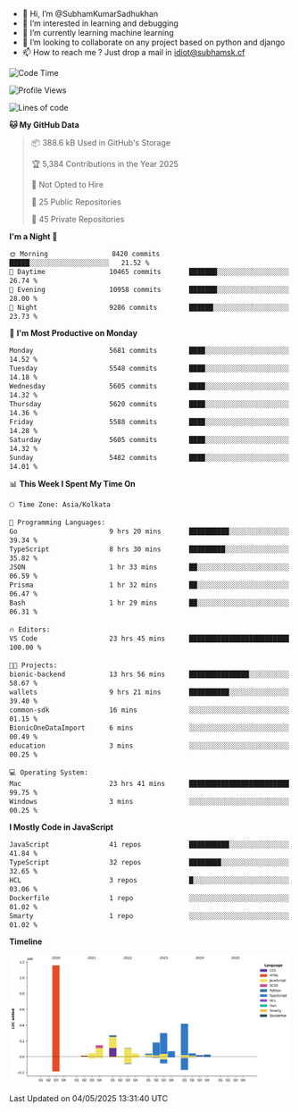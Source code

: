 - 👋 Hi, I’m @SubhamKumarSadhukhan
- 👀 I’m interested in learning and debugging
- 🌱 I’m currently learning machine learning
- 💞️ I’m looking to collaborate on any project based on python and django
- 📫 How to reach me ?
      Just drop a mail in idiot@subhamsk.cf

<!---
SubhamKumarSadhukhan/SubhamKumarSadhukhan is a ✨ special ✨ repository because its `README.md` (this file) appears on your GitHub profile.
You can click the Preview link to take a look at your changes.
--->


<!--START_SECTION:waka-->
![Code Time](http://img.shields.io/badge/Code%20Time-2%2C865%20hrs%2018%20mins-blue)

![Profile Views](http://img.shields.io/badge/Profile%20Views-0-blue)

![Lines of code](https://img.shields.io/badge/From%20Hello%20World%20I%27ve%20Written-2.9%20million%20lines%20of%20code-blue)

**🐱 My GitHub Data** 

> 📦 388.6 kB Used in GitHub's Storage 
 > 
> 🏆 5,384 Contributions in the Year 2025
 > 
> 🚫 Not Opted to Hire
 > 
> 📜 25 Public Repositories 
 > 
> 🔑 45 Private Repositories 
 > 
**I'm a Night 🦉** 

```text
🌞 Morning                8420 commits        █████░░░░░░░░░░░░░░░░░░░░   21.52 % 
🌆 Daytime                10465 commits       ███████░░░░░░░░░░░░░░░░░░   26.74 % 
🌃 Evening                10958 commits       ███████░░░░░░░░░░░░░░░░░░   28.00 % 
🌙 Night                  9286 commits        ██████░░░░░░░░░░░░░░░░░░░   23.73 % 
```
📅 **I'm Most Productive on Monday** 

```text
Monday                   5681 commits        ████░░░░░░░░░░░░░░░░░░░░░   14.52 % 
Tuesday                  5548 commits        ████░░░░░░░░░░░░░░░░░░░░░   14.18 % 
Wednesday                5605 commits        ████░░░░░░░░░░░░░░░░░░░░░   14.32 % 
Thursday                 5620 commits        ████░░░░░░░░░░░░░░░░░░░░░   14.36 % 
Friday                   5588 commits        ████░░░░░░░░░░░░░░░░░░░░░   14.28 % 
Saturday                 5605 commits        ████░░░░░░░░░░░░░░░░░░░░░   14.32 % 
Sunday                   5482 commits        ████░░░░░░░░░░░░░░░░░░░░░   14.01 % 
```


📊 **This Week I Spent My Time On** 

```text
🕑︎ Time Zone: Asia/Kolkata

💬 Programming Languages: 
Go                       9 hrs 20 mins       ██████████░░░░░░░░░░░░░░░   39.34 % 
TypeScript               8 hrs 30 mins       █████████░░░░░░░░░░░░░░░░   35.82 % 
JSON                     1 hr 33 mins        ██░░░░░░░░░░░░░░░░░░░░░░░   06.59 % 
Prisma                   1 hr 32 mins        ██░░░░░░░░░░░░░░░░░░░░░░░   06.47 % 
Bash                     1 hr 29 mins        ██░░░░░░░░░░░░░░░░░░░░░░░   06.31 % 

🔥 Editors: 
VS Code                  23 hrs 45 mins      █████████████████████████   100.00 % 

🐱‍💻 Projects: 
bionic-backend           13 hrs 56 mins      ███████████████░░░░░░░░░░   58.67 % 
wallets                  9 hrs 21 mins       ██████████░░░░░░░░░░░░░░░   39.40 % 
common-sdk               16 mins             ░░░░░░░░░░░░░░░░░░░░░░░░░   01.15 % 
BionicOneDataImport      6 mins              ░░░░░░░░░░░░░░░░░░░░░░░░░   00.49 % 
education                3 mins              ░░░░░░░░░░░░░░░░░░░░░░░░░   00.25 % 

💻 Operating System: 
Mac                      23 hrs 41 mins      █████████████████████████   99.75 % 
Windows                  3 mins              ░░░░░░░░░░░░░░░░░░░░░░░░░   00.25 % 
```

**I Mostly Code in JavaScript** 

```text
JavaScript               41 repos            ██████████░░░░░░░░░░░░░░░   41.84 % 
TypeScript               32 repos            ████████░░░░░░░░░░░░░░░░░   32.65 % 
HCL                      3 repos             █░░░░░░░░░░░░░░░░░░░░░░░░   03.06 % 
Dockerfile               1 repo              ░░░░░░░░░░░░░░░░░░░░░░░░░   01.02 % 
Smarty                   1 repo              ░░░░░░░░░░░░░░░░░░░░░░░░░   01.02 % 
```



**Timeline**

![Lines of Code chart](https://raw.githubusercontent.com/SubhamKumarSadhukhan/SubhamKumarSadhukhan/main/assets/bar_graph.png)


 Last Updated on 04/05/2025 13:31:40 UTC
<!--END_SECTION:waka-->
